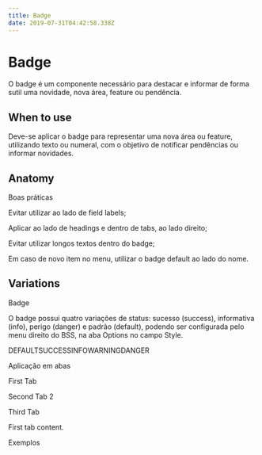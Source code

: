 ```yaml
---
title: Badge
date: 2019-07-31T04:42:58.338Z
---
```

# Badge

O badge é um componente necessário para destacar e informar de forma sutil uma novidade, nova área, feature  ou pendência.



## When to use

Deve-se aplicar o badge para representar uma nova área ou feature, utilizando texto ou numeral, com o objetivo de notificar pendências ou informar novidades.



## Anatomy

Boas práticas

Evitar utilizar ao lado de field labels;

Aplicar ao lado de headings e dentro de tabs, ao lado direito;

Evitar utilizar longos textos dentro do badge;

Em caso de novo item no menu, utilizar o badge default ao lado do nome.

## Variations

Badge



O badge possui quatro variações de status: sucesso (success), informativa (info), perigo (danger) e padrão (default), podendo ser configurada pelo menu direito do BSS, na aba Options no campo Style.



DEFAULTSUCCESSINFOWARNINGDANGER

Aplicação em abas



First Tab

Second Tab 2

Third Tab

First tab content.



Exemplos
